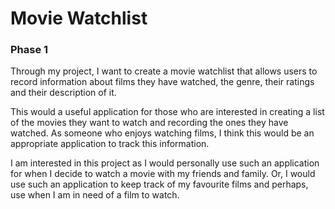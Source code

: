 # Movie Watchlist

### Phase 1 

Through my project, I want to create a movie watchlist that allows users to record information about films they
have watched, the genre, their ratings and their description of it. 

This would a useful application for those who are interested in creating a list of the movies they want to watch and 
recording the ones they have watched. As someone who enjoys watching films, I think this would be an appropriate 
application to track this information.

I am interested in this project as I would personally use such an application for when I decide to watch a movie with
my friends and family. Or, I would use such an application to keep track of my favourite films and perhaps, use when I 
am in need of a film to watch.